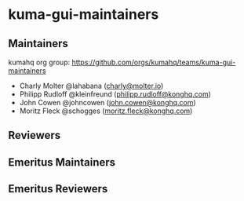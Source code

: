 # kuma-gui-maintainers

## Maintainers
kumahq org group: https://github.com/orgs/kumahq/teams/kuma-gui-maintainers

- Charly Molter @lahabana (charly@molter.io)
- Philipp Rudloff @kleinfreund (philipp.rudloff@konghq.com)
- John Cowen @johncowen (john.cowen@konghq.com)
- Moritz Fleck @schogges (moritz.fleck@konghq.com)

## Reviewers

## Emeritus Maintainers

## Emeritus Reviewers


